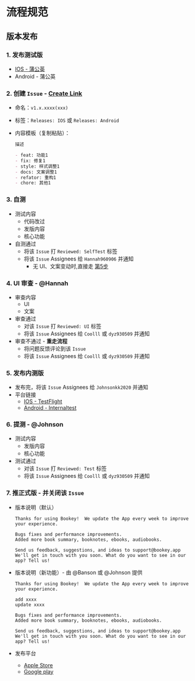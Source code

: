 # 流程规范

## 版本发布

### 1. 发布测试版

- [IOS - 蒲公英](https://www.pgyer.com/o9So)
- Android - 蒲公英

### 2. 创建 `Issue` - [Create Link](https://github.com/bookey-dev/bookey.requirement/issues/new/choose)

- 命名：`v1.x.xxxx(xxx)`
- 标签：`Releases: IOS` 或 `Releases: Android`
- 内容模板（复制粘贴）：

   ```md
   描述

   - feat: 功能1
   - fix: 修复1
   - style: 样式调整1
   - docs: 文案调整1
   - refator: 重构1
   - chore: 其他1
   ```

### 3. 自测

- 测试内容
  - 代码改过
  - 发版内容
  - 核心功能
- 自测通过
  - 将该 `Issue` 打 `Reviewed: SelfTest` 标签
  - 将该 `Issue` Assignees 给 `Hannah960906` 并通知
    - 无 UI、文案变动时,直接走 [第5步](#5-发布内测版)

### 4. UI 审查 - @Hannah

- 审查内容
  - UI
  - 文案
- 审查通过
  - 对该 `Issue` 打 `Reviewed: UI` 标签
  - 将该 `Issue` Assignees 给 `Coolll` 或 `dyz930509` 并通知
- 审查不通过 - **重走流程**
  - 将问题反馈评论到该 `Issue`
  - 将该 `Issue` Assignees 给 `Coolll` 或 `dyz930509` 并通知

### 5. 发布内测版

- 发布完，将该 `Issue` Assignees 给 `Johnsonkk2020` 并通知
- 平台链接
  - [IOS - TestFlight](https://apps.apple.com/cn/app/testflight/id899247664)
  - [Android - Internaltest](https://play.google.com/apps/internaltest/4700196513230198982)

### 6. 提测 - @Johnson

- 测试内容
  - 发版内容
  - 核心功能
- 测试通过
  - 对该 `Issue` 打 `Reviewed: Test` 标签
  - 将该 `Issue` Assignees 给 `Coolll` 或 `dyz930509` 并通知

### 7. 推正式版 - 并关闭该 `Issue`

- 版本说明（默认）

   ```text
   Thanks for using Bookey!  We update the App every week to improve your experience.  

   Bugs fixes and performance improvements.
   Added more book summary, booknotes, ebooks, audiobooks.

   Send us feedback, suggestions, and ideas to support@bookey.app
   We'll get in touch with you soon. What do you want to see in our app? Tell us!
   ```

- 版本说明（新功能）- 由 @Banson 或 @Johnson 提供

   ```text
   Thanks for using Bookey!  We update the App every week to improve your experience.  

   add xxxx
   update xxxx

   Bugs fixes and performance improvements.
   Added more book summary, booknotes, ebooks, audiobooks.

   Send us feedback, suggestions, and ideas to support@bookey.app
   We'll get in touch with you soon. What do you want to see in our app? Tell us!
   ```

- 发布平台
  - [Apple Store](https://apps.apple.com/cn/app/id1490069864)
  - [Google play](https://play.google.com/store/apps/details?id=app.bookey)
